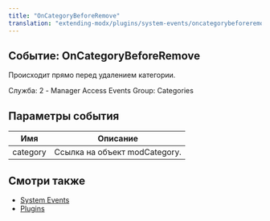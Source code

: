 ```yaml
---
title: "OnCategoryBeforeRemove"
translation: "extending-modx/plugins/system-events/oncategorybeforeremove"
---
```


## Событие: OnCategoryBeforeRemove

Происходит прямо перед удалением категории.

Служба: 2 - Manager Access Events
Group: Categories

## Параметры события

| Имя      | Описание                      |
| -------- | ----------------------------- |
| category | Ссылка на объект modCategory. |

## Смотри также

- [System Events](extending-modx/plugins/system-events "System Events")
- [Plugins](extending-modx/plugins "Plugins")
